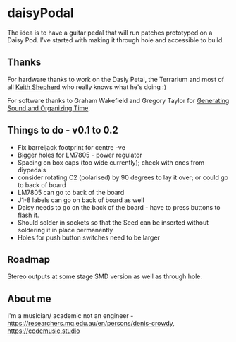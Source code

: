 # daisyPodal

The idea is to have a guitar pedal that will run patches prototyped on a Daisy Pod. I've started with making it through hole and accessible to build.


## Thanks

For hardware thanks to work on the Dasiy Petal, the Terrarium and most of all [Keith Shepherd](https://github.com/bkshepherd) who really knows what he's doing :)

For software thanks to Graham Wakefield and Gregory Taylor for [Generating Sound and Organizing Time](https://cycling74.com/books/go).

## Things to do - v0.1 to 0.2
- Fix barreljack footprint for centre -ve
- Bigger holes for LM7805 - power regulator
- Spacing on box caps (too wide currently); check with ones from diypedals
- consider rotating C2 (polarised) by 90 degrees to lay it over; or could go to back of board
- LM7805 can go to back of the board
- J1-8 labels can go on back of board as well
- Daisy needs to go on the back of the board - have to press buttons to flash it.
- Should solder in sockets so that the Seed can be inserted without soldering it in place permanently
- Holes for push button switches need to be larger

## Roadmap
Stereo outputs at some stage
SMD version as well as through hole.

## About me
I'm a musician/ academic not an engineer - https://researchers.mq.edu.au/en/persons/denis-crowdy, https://codemusic.studio


